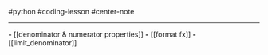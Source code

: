 #python #coding-lesson #center-note 

---

**-** [[denominator & numerator properties]]
**-** [[format fx]]
**-** [[limit_denominator]]

